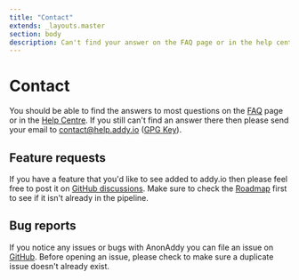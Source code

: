 ```yaml
---
title: "Contact"
extends: _layouts.master
section: body
description: Can't find your answer on the FAQ page or in the help centre? Get in touch and I'll do my best to help.
---
```


<h1 class="w-full text-center">Contact</h1>
<div class="w-full mt-4 mb-12">
  <div class="h-1 mx-auto gradient w-64 opacity-25 my-0 py-0 rounded-t"></div>
</div>

You should be able to find the answers to most questions on the [FAQ](/faq/) page or in the [Help Centre](/help/). If you still can't find an answer there then please send your email to <a href="mailto:contact@help.addy.io">contact@help.addy.io</a> (<a href="/contact-public-key.asc">GPG Key</a>).

## Feature requests

If you have a feature that you'd like to see added to addy.io then please feel free to post it on [GitHub discussions](https://github.com/anonaddy/anonaddy/discussions). Make sure to check the [Roadmap](https://github.com/anonaddy/anonaddy/projects/1) first to see if it isn't already in the pipeline.

## Bug reports

If you notice any issues or bugs with AnonAddy you can file an issue on [GitHub](https://github.com/anonaddy/anonaddy/issues). Before opening an issue, please check to make sure a duplicate issue doesn't already exist.